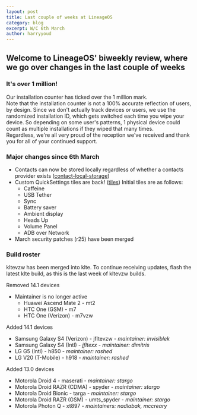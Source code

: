 ```yaml
---
layout: post
title: Last couple of weeks at LineageOS
category: blog
excerpt: W/C 6th March
author: harryyoud
---
```


## Welcome to LineageOS' biweekly review, where we go over changes in the last couple of weeks

### It's over 1 million!

Our installation counter has ticked over the 1 million mark.  
Note that the installation counter is not a 100% accurate reflection of users, by design. Since we don't actually track devices or users, we use the randomized installation ID, which gets switched each time you wipe your device. So depending on some user's patterns, 1 physical device could count as multiple installations if they wiped that many times.  
Regardless, we're all very proud of the reception we've received and thank you for all of your continued support.

### Major changes since 6th March
* Contacts can now be stored locally regardless of whether a contacts provider exists ([contact-local-storage](https://review.lineageos.org/#/q/topic:contact-local-storage))
* Custom QuickSettings tiles are back! ([tiles](https://review.lineageos.org/#/q/topic:tiles)) Initial tiles are as follows:
  * Caffeine
  * USB Tether
  * Sync
  * Battery saver
  * Ambient display
  * Heads Up
  * Volume Panel
  * ADB over Network
* March security patches (r25) have been merged

### Build roster

kltevzw has been merged into klte. To continue receiving updates, flash the latest klte build, as this is the last week of kltevzw builds.

Removed 14.1 devices

* Maintainer is no longer active
  * Huawei Ascend Mate 2 - mt2
  * HTC One (GSM) - m7
  * HTC One (Verizon) - m7vzw

Added 14.1 devices

* Samsung Galaxy S4 (Verizon) - jfltevzw - _maintainer: invisiblek_
* Samsung Galaxy S4 (Intl) - _jfltexx - maintainer: dimitris_
* LG G5 (Intl) - h850 - _maintainer: rashed_
* LG V20 (T-Mobile) - h918 - _maintainer: rashed_

Added 13.0 devices

* Motorola Droid 4 - maserati - _maintainer: stargo_
* Motorola Droid RAZR (CDMA) - spyder - _maintainer: stargo_
* Motorola Droid Bionic - targa - _maintainer: stargo_
* Motorola Droid RAZR (GSM) - umts_spyder - _maintainer: stargo_
* Motorola Photon Q - xt897 - _maintainers: nadlabak, mccreary_
